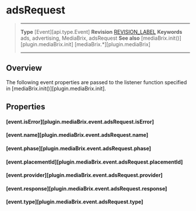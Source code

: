 # adsRequest

> --------------------- ------------------------------------------------------------------------------------------
> __Type__              [Event][api.type.Event]
> __Revision__          [REVISION_LABEL](REVISION_URL)
> __Keywords__          ads, advertising, MediaBrix, adsRequest
> __See also__			[mediaBrix.init()][plugin.mediaBrix.init]
>						[mediaBrix.*][plugin.mediaBrix]
> --------------------- ------------------------------------------------------------------------------------------

## Overview

The following event properties are passed to the listener function specified in [mediaBrix.init()][plugin.mediaBrix.init].


## Properties

#### [event.isError][plugin.mediaBrix.event.adsRequest.isError]

#### [event.name][plugin.mediaBrix.event.adsRequest.name]

#### [event.phase][plugin.mediaBrix.event.adsRequest.phase]

#### [event.placementId][plugin.mediaBrix.event.adsRequest.placementId]

#### [event.provider][plugin.mediaBrix.event.adsRequest.provider]

#### [event.response][plugin.mediaBrix.event.adsRequest.response]

#### [event.type][plugin.mediaBrix.event.adsRequest.type]
